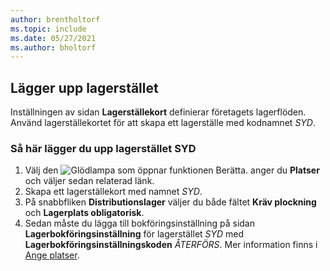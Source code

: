 ```yaml
---
author: brentholtorf
ms.topic: include
ms.date: 05/27/2021
ms.author: bholtorf
---
```

## <a name="setting-up-the-location"></a>Lägger upp lagerstället

Inställningen av sidan **Lagerställekort** definierar företagets lagerflöden. Använd lagerställekortet för att skapa ett lagerställe med kodnamnet *SYD*.

### <a name="to-set-up-the-location-south"></a>Så här lägger du upp lagerstället SYD

1. Välj den ![Glödlampa som öppnar funktionen Berätta.](../media/ui-search/search_small.png "Berätta för mig vad du vill göra") anger du **Platser** och väljer sedan relaterad länk.  
2. Skapa ett lagerställekort med namnet *SYD*.  
3. På snabbfliken **Distributionslager** väljer du både fältet **Kräv plockning** och **Lagerplats obligatorisk**.
4. Sedan måste du lägga till bokföringsinställning på sidan **Lagerbokföringsinställning** för lagerstället *SYD* med **Lagerbokföringsinställningskoden** *ÅTERFÖRS*. Mer information finns i [Ange platser](../inventory-how-setup-locations.md).
